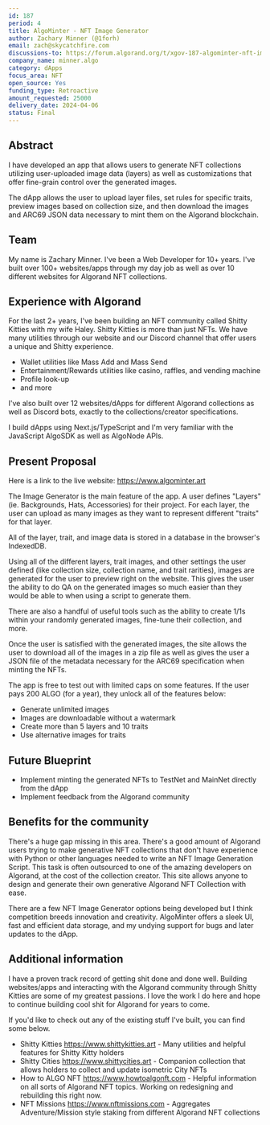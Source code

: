 ```yaml
---
id: 187
period: 4
title: AlgoMinter - NFT Image Generator
author: Zachary Minner (@1forh)
email: zach@skycatchfire.com
discussions-to: https://forum.algorand.org/t/xgov-187-algominter-nft-image-generator/11841
company_name: minner.algo
category: dApps
focus_area: NFT
open_source: Yes
funding_type: Retroactive
amount_requested: 25000
delivery_date: 2024-04-06
status: Final
---
```


## Abstract
I have developed an app that allows users to generate NFT collections utilizing user-uploaded image data (layers) as well as customizations that offer fine-grain control over the generated images. 

The dApp allows the user to upload layer files, set rules for specific traits, preview images based on collection size, and then download the images and ARC69 JSON data necessary to mint them on the Algorand blockchain.

## Team
My name is Zachary Minner. I've been a Web Developer for 10+ years. I've built over 100+ websites/apps through my day job as well as over 10 different websites for Algorand NFT collections.

## Experience with Algorand
For the last 2+ years, I've been building an NFT community called Shitty Kitties with my wife Haley. Shitty Kitties is more than just NFTs. We have many utilities through our website and our Discord channel that offer users a unique and Shitty experience.
- Wallet utilities like Mass Add and Mass Send
- Entertainment/Rewards utilities like casino, raffles, and vending machine
- Profile look-up 
- and more

I've also built over 12 websites/dApps for different Algorand collections as well as Discord bots, exactly to the collections/creator specifications. 

I build dApps using Next.js/TypeScript and I'm very familiar with the JavaScript AlgoSDK as well as AlgoNode APIs.

## Present Proposal

Here is a link to the live website: https://www.algominter.art

The Image Generator is the main feature of the app. A user defines "Layers" (ie. Backgrounds, Hats, Accessories) for their project. For each layer, the user can upload as many images as they want to represent different "traits" for that layer.

All of the layer, trait, and image data is stored in a database in the browser's IndexedDB.

Using all of the different layers, trait images, and other settings the user defined (like collection size, collection name, and trait rarities), images are generated for the user to preview right on the website. This gives the user the ability to do QA on the generated images so much easier than they would be able to when using a script to generate them.

There are also a handful of useful tools such as the ability to create 1/1s within your randomly generated images, fine-tune their collection, and more. 

Once the user is satisfied with the generated images, the site allows the user to download all of the images in a zip file as well as gives the user a JSON file of the metadata necessary for the ARC69 specification when minting the NFTs.

The app is free to test out with limited caps on some features. If the user pays 200 ALGO (for a year), they unlock all of the features below:

- Generate unlimited images
- Images are downloadable without a watermark
- Create more than 5 layers and 10 traits
- Use alternative images for traits

## Future Blueprint
- Implement minting the generated NFTs to TestNet and MainNet directly from the dApp
- Implement feedback from the Algorand community

## Benefits for the community
There's a huge gap missing in this area. There's a good amount of Algorand users trying to make generative NFT collections that don't have experience with Python or other languages needed to write an NFT Image Generation Script.
This task is often outsourced to one of the amazing developers on Algorand, at the cost of the collection creator. This site allows anyone to design and generate their own generative Algorand NFT Collection with ease.

There are a few NFT Image Generator options being developed but I think competition breeds innovation and creativity. AlgoMinter offers a sleek UI, fast and efficient data storage, and my undying support for bugs and later updates to the dApp.

## Additional information
I have a proven track record of getting shit done and done well. Building websites/apps and interacting with the Algorand community through Shitty Kitties are some of my greatest passions. I love the work I do here and hope to continue building cool shit for Algorand for years to come.

If you'd like to check out any of the existing stuff I've built, you can find some below.

- Shitty Kitties https://www.shittykitties.art - Many utilities and helpful features for Shitty Kitty holders
- Shitty Cities https://www.shittycities.art - Companion collection that allows holders to collect and update isometric City NFTs
- How to ALGO NFT https://www.howtoalgonft.com - Helpful information on all sorts of Algorand NFT topics. Working on redesigning and rebuilding this right now.
- NFT Missions https://www.nftmissions.com - Aggregates Adventure/Mission style staking from different Algorand NFT collections
